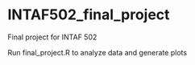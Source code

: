 # INTAF502_final_project
 Final project for INTAF 502

Run final_project.R to analyze data and generate plots
